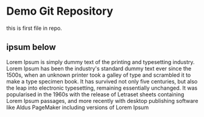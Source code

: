 # Demo Git Repository
this is first file in repo.

## ipsum below
Lorem Ipsum is simply dummy text 
of the printing and typesetting 
industry. Lorem Ipsum has been the
 industry's standard dummy text ever since the 1500s, when an unknown printer took a galley of type and scrambled it to make a type specimen book. It has survived not only five centuries, but also the leap into electronic typesetting, remaining essentially unchanged. It was popularised in the 1960s with the release of Letraset sheets containing Lorem Ipsum passages, and more recently with desktop publishing software like Aldus PageMaker
 including versions of Lorem Ipsum